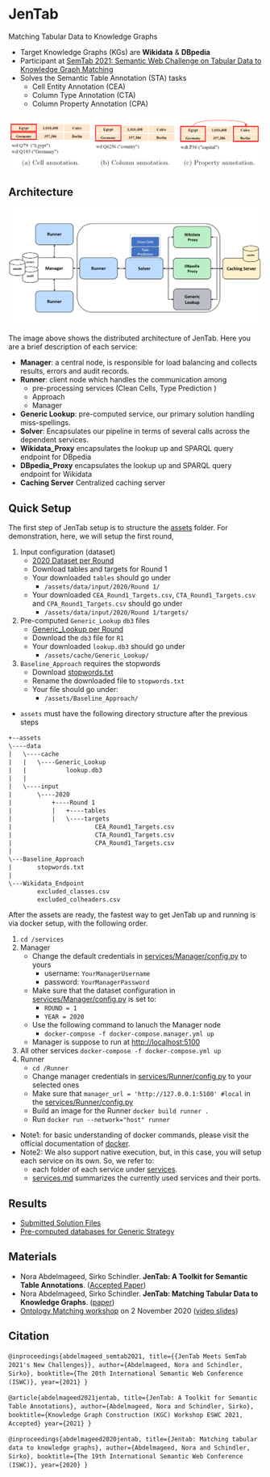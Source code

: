 # JenTab
Matching Tabular Data to Knowledge Graphs

* Target Knowledge Graphs (KGs) are **Wikidata** & **DBpedia**
* Participant at [SemTab 2021: Semantic Web Challenge on Tabular Data to Knowledge Graph Matching](https://www.cs.ox.ac.uk/isg/challenges/sem-tab/2021/index.html)
* Solves the Semantic Table Annotation (STA) tasks
    * Cell Entity Annotation (CEA)
    * Column Type Annotation (CTA)
    * Column Property Annotation (CPA)

![tasks image!](images/tasks.png)

## Architecture 
![architecture image!](images/architecture.png)

The image above shows the distributed architecture of JenTab. Here you are a brief description of each service:
* **Manager**: a central node, is responsible for load balancing and collects results, errors and audit records.
* **Runner**: client node which handles the communication among 
    * pre-processing services (Clean Cells, Type Prediction )
    * Approach 
    * Manager 
* **Generic Lookup**: pre-computed service, our primary solution handling miss-spellings. 
* **Solver**: Encapsulates our pipeline in terms of several calls across the dependent services.  
* **Wikidata_Proxy** encapsulates the lookup up and SPARQL query endpoint for DBpedia
* **DBpedia_Proxy** encapsulates the lookup up and SPARQL query endpoint for Wikidata
* **Caching Server** Centralized caching server 


## Quick Setup
The first step of JenTab setup is to structure the [assets](/assets) folder. 
For demonstration, here, we will setup the first round, 

1. Input configuration (dataset)
    * [2020 Dataset per Round](https://zenodo.org/record/4282879#.YIrI57UzZZg)
    * Download tables and targets for Round 1
    * Your downloaded ```tables``` should go under
        * `/assets/data/input/2020/Round 1/`
    * Your downloaded ``CEA_Round1_Targets.csv``, `CTA_Round1_Targets.csv` and `CPA_Round1_Targets.csv` should go under
        * `/assets/data/input/2020/Round 1/targets/`
2. Pre-computed `Generic_Lookup` `db3` files
    * [Generic_Lookup per Round](https://github.com/fusion-jena/JenTab_precomputed_lookup)
    * Download the `db3` file for `R1`
    * Your downloaded `lookup.db3` should go under
        * `/assets/cache/Generic_Lookup/`
3. `Baseline_Approach` requires the stopwords 
    * Download [stopwords.txt](https://gist.github.com/sebleier/554280)
    * Rename the downloaded file to `stopwords.txt`
    * Your file should go under:
        * `/assets/Baseline_Approach/`
* `assets` must have the following directory structure after the previous steps
````      
+--assets
\----data
|   \----cache
|   |   \----Generic_Lookup
|   |           lookup.db3
|   |           
|   \----input
|       \----2020
|           +----Round 1
|           |   +----tables
|           |   \----targets
|                       CEA_Round1_Targets.csv
|                       CTA_Round1_Targets.csv
|                       CPA_Round1_Targets.csv
|
\---Baseline_Approach
|       stopwords.txt
|       
\---Wikidata_Endpoint
        excluded_classes.csv
        excluded_colheaders.csv
````

After the assets are ready, the fastest way to get JenTab up and running is via docker setup, with the following order.

1. ```cd /services```
2. Manager  
    * Change the default credentials in [services/Manager/config.py](/services/Manager/config.py) to yours
        * username: ```YourManagerUsername```
        * password: ```YourManagerPassword```
    * Make sure that the dataset configuration in [services/Manager/config.py](/services/Manager/config.py) is set to:
        * `ROUND = 1` 
        * `YEAR = 2020`
    * Use the following command to lanuch the Manager node 
        * ```docker-compose -f docker-compose.manager.yml up ```
    * Manager is suppose to run at [http://localhost:5100](http://localhost:5100)   
3. All other services ```docker-compose -f docker-compose.yml up```
4. Runner 
    * ```cd /Runner```
    * Change manager credentials in [services/Runner/config.py](/services/Runner/config.py) to your selected ones
    * Make sure that `manager_url = 'http://127.0.0.1:5100' #local` in the [services/Runner/config.py](/services/Runner/config.py)
    * Build an image for the Runner ```docker build runner .```
    * Run ```docker run --network="host" runner```    
        
* Note1: for basic understanding of docker commands, please visit the official documentation of [docker](https://docs.docker.com/get-started/).
* Note2: We also support native execution, but, in this case, you will setup each service on its own. So, we refer to:
    * each folder of each service under [services](/services).
    * [services.md](services/Services.md) summarizes the currently used services and their ports. 


	
## Results

* [Submitted Solution Files](https://github.com/fusion-jena/JenTab_solution_files) 
* [Pre-computed databases for Generic Strategy](https://github.com/fusion-jena/JenTab_precomputed_lookup)

## Materials
* Nora Abdelmageed, Sirko Schindler. **JenTab: A Toolkit for Semantic Table Annotations**. ([Accepted Paper](https://openreview.net/pdf?id=aZUGsoLdpa))
* Nora Abdelmageed, Sirko Schindler. **JenTab: Matching Tabular Data to Knowledge Graphs**. ([paper](http://ceur-ws.org/Vol-2775/paper4.pdf))
* [Ontology Matching workshop](http://om2020.ontologymatching.org/#prg) on 2 November 2020 ([video slides](https://drive.google.com/file/d/1LZzb4x2ay_Vys0qLP4t3rjiwgv368RJ5/view)) 

## Citation 
`@inproceedings{abdelmageed_semtab2021,
  title={{JenTab Meets SemTab 2021's New Challenges}},
  author={Abdelmageed, Nora and Schindler, Sirko},
  booktitle={The 20th International Semantic Web Conference (ISWC)},
  year={2021}
}
`

`
@article{abdelmageed2021jentab,
  title={JenTab: A Toolkit for Semantic Table Annotations},
  author={Abdelmageed, Nora and Schindler, Sirko},
  booktitle={Knowledge Graph Construction (KGC) Workshop ESWC 2021, Accepted}
  year={2021}
}
`

`@inproceedings{abdelmageed2020jentab,
  title={Jentab: Matching tabular data to knowledge graphs},
  author={Abdelmageed, Nora and Schindler, Sirko},
  booktitle={The 19th International Semantic Web Conference (ISWC)},
  year={2020}
}
`
